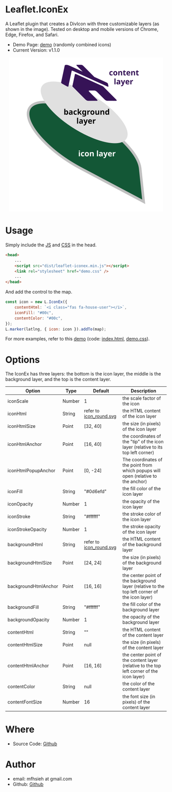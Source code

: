 Leaflet.IconEx
=

A Leaflet plugin that creates a DivIcon with three customizable layers (as shown in the image). Tested on desktop and mobile versions of Chrome, Edge, Firefox, and Safari.

* Demo Page: [demo](https://mfhsieh.github.io/leaflet-iconex/) (randomly combined icons)
* Current Version: v1.1.0

<p align="center">
  <img src="images/icon_exploded_view.svg" title="exploed icon" alt="exploed icon" />
</p>


# Usage

Simply include the [JS](dist/leaflet-iconex.min.js) and [CSS](examples/demo.css) in the head.

```html
<head>
    ...
    <script src="dist/leaflet-iconex.min.js"></script>
    <link rel="stylesheet" href="demo.css" />
    ...
</head>
```

And add the control to the map.

```js
const icon = new L.IconEx({
    contentHtml: `<i class="fas fa-house-user"></i>`,
    iconFill: "#00c",
    contentColor: "#00c",
});
L.marker(latlng, { icon: icon }).addTo(map);
```

For more examples, refer to this [demo](https://mfhsieh.github.io/leaflet-iconex/) (code: [index.html](index.html), [demo.css](examples/demo.css)).


# Options

The IconEx has three layers: the bottom is the icon layer, the middle is the background layer, and the top is the content layer.


| Option               | Type   | Default                                          | Description                                                                                  |
| -------------------- | ------ | ------------------------------------------------ | -------------------------------------------------------------------------------------------- |
| iconScale            | Number | 1                                                | the scale factor of the icon                                                                 |
| iconHtml             | String | refer to [icon_round.svg](images/icon_round.svg) | the HTML content of the icon layer                                                           |
| iconHtmlSize         | Point  | [32, 40]                                         | the size (in pixels) of the icon layer                                                       |
| iconHtmlAnchor       | Point  | [16, 40]                                         | the coordinates of the "tip" of the icon layer (relative to its top left corner)             |
| iconHtmlPopupAnchor  | Point  | [0, -24]                                         | The coordinates of the point from which popups will open (relative to the anchor)            |
| iconFill             | String | "#0d6efd"                                        | the fill color of the icon layer                                                             |
| iconOpacity          | Number | 1                                                | the opacity of the icon layer                                                                |
| iconStroke           | String | "#ffffff"                                        | the stroke color of the icon layer                                                           |
| iconStrokeOpacity    | Number | 1                                                | the stroke opacity of the icon layer                                                         |
| backgroundHtml       | String | refer to [icon_round.svg](images/icon_round.svg) | the HTML content of the background layer                                                     |
| backgroundHtmlSize   | Point  | [24, 24]                                         | the size (in pixels) of the background layer                                                 |
| backgroundHtmlAnchor | Point  | [16, 16]                                         | the center point of the background layer (relative to the top left corner of the icon layer) |
| backgroundFill       | String | "#ffffff"                                        | the fill color of the background layer                                                       |
| backgroundOpacity    | Number | 1                                                | the opacity of the background layer                                                          |
| contentHtml          | String | ""                                               | the HTML content of the content layer                                                        |
| contentHtmlSize      | Point  | null                                             | the size (in pixels) of the content layer                                                    |
| contentHtmlAnchor    | Point  | [16, 16]                                         | the center point of the content layer (relative to the top left corner of the icon layer)    |
| contentColor         | String | null                                             | the color of the content layer                                                               |
| contentFontSize      | Number | 16                                               | the font size (in pixels) of the content layer                                               |


# Where

* Source Code: [Github](https://github.com/mfhsieh/leaflet-iconex)


# Author

* email: mfhsieh at gmail.com
* Github: [Github](https://github.com/mfhsieh/)
